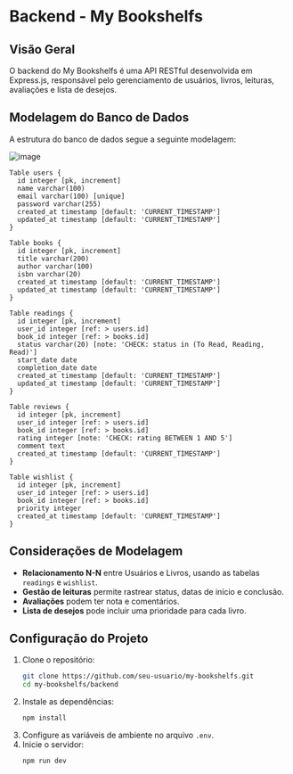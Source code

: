 # Backend - My Bookshelfs

## Visão Geral
O backend do My Bookshelfs é uma API RESTful desenvolvida em Express.js, responsável pelo gerenciamento de usuários, livros, leituras, avaliações e lista de desejos.

## Modelagem do Banco de Dados
A estrutura do banco de dados segue a seguinte modelagem:

![image](https://github.com/user-attachments/assets/c3e51321-5fe8-4259-abbb-d13106b42211)

```dbml
Table users {
  id integer [pk, increment]
  name varchar(100)
  email varchar(100) [unique]
  password varchar(255)
  created_at timestamp [default: 'CURRENT_TIMESTAMP']
  updated_at timestamp [default: 'CURRENT_TIMESTAMP']
}

Table books {
  id integer [pk, increment]
  title varchar(200)
  author varchar(100)
  isbn varchar(20)
  created_at timestamp [default: 'CURRENT_TIMESTAMP']
  updated_at timestamp [default: 'CURRENT_TIMESTAMP']
}

Table readings {
  id integer [pk, increment]
  user_id integer [ref: > users.id]
  book_id integer [ref: > books.id]
  status varchar(20) [note: 'CHECK: status in (To Read, Reading, Read)']
  start_date date
  completion_date date
  created_at timestamp [default: 'CURRENT_TIMESTAMP']
  updated_at timestamp [default: 'CURRENT_TIMESTAMP']
}

Table reviews {
  id integer [pk, increment]
  user_id integer [ref: > users.id]
  book_id integer [ref: > books.id]
  rating integer [note: 'CHECK: rating BETWEEN 1 AND 5']
  comment text
  created_at timestamp [default: 'CURRENT_TIMESTAMP']
}

Table wishlist {
  id integer [pk, increment]
  user_id integer [ref: > users.id]
  book_id integer [ref: > books.id]
  priority integer
  created_at timestamp [default: 'CURRENT_TIMESTAMP']
}
```

## Considerações de Modelagem
- **Relacionamento N-N** entre Usuários e Livros, usando as tabelas `readings` e `wishlist`.
- **Gestão de leituras** permite rastrear status, datas de início e conclusão.
- **Avaliações** podem ter nota e comentários.
- **Lista de desejos** pode incluir uma prioridade para cada livro.

## Configuração do Projeto
1. Clone o repositório:
   ```sh
   git clone https://github.com/seu-usuario/my-bookshelfs.git
   cd my-bookshelfs/backend
   ```
2. Instale as dependências:
   ```sh
   npm install
   ```
3. Configure as variáveis de ambiente no arquivo `.env`.
4. Inicie o servidor:
   ```sh
   npm run dev
   ```
